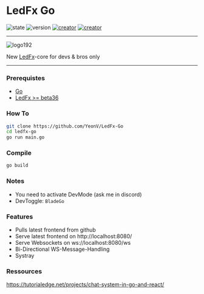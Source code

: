 # LedFx Go

![state](https://img.shields.io/badge/STATE-alpha-blue.svg?logo=github&logoColor=white) ![version](https://img.shields.io/github/v/release/YeonV/LedFx-Frontend-v2?label=VERSION&logo=git&logoColor=white) [![creator](https://img.shields.io/badge/CREATOR-Yeon-blue.svg?logo=github&logoColor=white)](https://github.com/YeonV) [![creator](https://img.shields.io/badge/A.K.A-Blade-darkred.svg?logo=github&logoColor=white)](https://github.com/YeonV)

---

![logo192](https://user-images.githubusercontent.com/28861537/119760144-c5126680-bea9-11eb-991a-c08eedbc5929.png)

New [LedFx](https://github.com/LedFx/LedFx)-core for devs & bros only

---

### Prerequistes

- [Go](https://go.dev/doc/install)
- [LedFx >= beta36](https://my.ledfx.app/downloads/)

### How To

```sh
git clone https://github.com/YeonV/LedFx-Go
cd ledfx-go
go run main.go
```


### Compile

```sh
go build
```

### Notes

- You need to activate DevMode (ask me in discord)
- DevToggle: `BladeGo`

### Features

- Pulls latest frontend from github
- Serve latest frontend on http://localhost:8080/
- Serve Websockets on ws://localhost:8080/ws
- Bi-Directional WS-Message-Handling
- Systray

### Ressources
https://tutorialedge.net/projects/chat-system-in-go-and-react/
